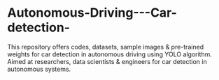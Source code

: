 # Autonomous-Driving---Car-detection-
This repository offers codes, datasets, sample images &amp; pre-trained weights for car detection in autonomous driving using YOLO algorithm. Aimed at researchers, data scientists &amp; engineers for car detection in autonomous systems.
